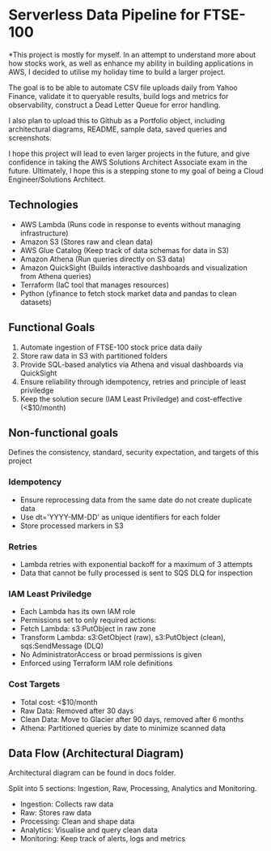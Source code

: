 # Serverless Data Pipeline for FTSE-100
*This project is mostly for myself. In an attempt to understand more about how stocks work, as well as enhance my ability in building applications in AWS, I decided to utilise my holiday time to build a larger project. 

The goal is to be able to automate CSV file uploads daily from Yahoo Finance, validate it to queryable results, build logs and metrics for observability, construct a Dead Letter Queue for error handling. 

I also plan to upload this to Github as a Portfolio object, including architectural diagrams, README, sample data, saved queries and screenshots. 

I hope this project will lead to even larger projects in the future, and give confidence in taking the AWS Solutions Architect Associate exam in the future. Ultimately, I hope this is a stepping stone to my goal of being a Cloud Engineer/Solutions Architect. 

## Technologies
- AWS Lambda (Runs code in response to events without managing infrastructure)
- Amazon S3 (Stores raw and clean data)
- AWS Glue Catalog (Keep track of data schemas for data in S3)
- Amazon Athena (Run queries directly on S3 data)
- Amazon QuickSight (Builds interactive dashboards and visualization from Athena queries)
- Terraform (IaC tool that manages resources)
- Python (yfinance to fetch stock market data and pandas to clean datasets) 

## Functional Goals
1. Automate ingestion of FTSE-100 stock price data daily
2. Store raw data in S3 with partitioned folders
3. Provide SQL-based analytics via Athena and visual dashboards via QuickSight
4. Ensure reliability through idempotency, retries and principle of least priviledge
5. Keep the solution secure (IAM Least Priviledge) and cost-effective (<$10/month)

## Non-functional goals 
Defines the consistency, standard, security expectation, and targets of this project

### Idempotency
- Ensure reprocessing data from the same date do not create duplicate data
- Use dt='YYYY-MM-DD' as unique identifiers for each folder
- Store processed markers in S3

### Retries
- Lambda retries with exponential backoff for a maximum of 3 attempts
- Data that cannot be fully processed is sent to SQS DLQ for inspection

### IAM Least Priviledge
- Each Lambda has its own IAM role
- Permissions set to only required actions:
-   Fetch Lambda: s3:PutObject in raw zone
-   Transform Lambda: s3:GetObject (raw), s3:PutObject (clean), sqs:SendMessage (DLQ)
- No AdministratorAccess or broad permissions is given
- Enforced using Terraform IAM role definitions

### Cost Targets
- Total cost: <$10/month
- Raw Data: Removed after 30 days
- Clean Data: Move to Glacier after 90 days, removed after 6 months
- Athena: Partitioned queries by date to minimize scanned data

## Data Flow (Architectural Diagram)
Architectural diagram can be found in docs folder.

Split into 5 sections: Ingestion, Raw, Processing, Analytics and Monitoring.

- Ingestion: Collects raw data
- Raw: Stores raw data
- Processing: Clean and shape data
- Analytics: Visualise and query clean data
- Monitoring: Keep track of alerts, logs and metrics

